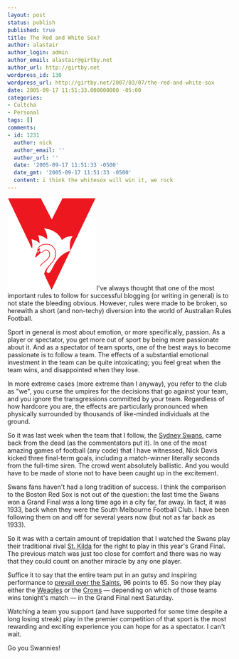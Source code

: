 ```yaml
---
layout: post
status: publish
published: true
title: The Red and White Sox?
author: alastair
author_login: admin
author_email: alastair@girtby.net
author_url: http://girtby.net
wordpress_id: 130
wordpress_url: http://girtby.net/2007/03/07/the-red-and-white-sox
date: 2005-09-17 11:51:33.000000000 -05:00
categories:
- Cultcha
- Personal
tags: []
comments:
- id: 1231
  author: nick
  author_email: ''
  author_url: ''
  date: '2005-09-17 11:51:33 -0500'
  date_gmt: '2005-09-17 11:51:33 -0500'
  content: i think the whitesox will win it, we rock
---
```

<img src="/images/swans-logo.png" height="209" width="200" alt="swans-logo.png" class="lede" />I've always thought that one of the most important rules to follow for successful blogging (or writing in general) is to not state the bleeding obvious. However, rules were made to be broken, so herewith a short (and non-techy) diversion into the world of Australian Rules Football.

Sport in general is most about emotion, or more specifically, passion. As a player or spectator, you get more out of sport by being more passionate about it. And as a spectator of team sports, one of the best ways to become passionate is to follow a team. The effects of a substantial emotional investment in the team can be quite intoxicating; you feel great when the team wins, and disappointed when they lose.

In more extreme cases (more extreme than I anyway), you refer to the club as "we", you curse the umpires for the decisions that go against your team, and you ignore the transgressions committed by your team. Regardless of how hardcore you are, the effects are particularly pronounced when physically surrounded by thousands of like-minded individuals at the ground.

So it was last week when the team that I follow, the [Sydney Swans](http://en.wikipedia.org/wiki/Sydney_Swans), came back from the dead (as the commentators put it). In one of the most amazing games of football (any code) that I have witnessed, Nick Davis kicked three final-term goals, including a match-winner literally seconds from the full-time siren. The crowd went absolutely ballistic. And you would have to be made of stone not to have been caught up in the excitement.

Swans fans haven't had a long tradition of success. I think the comparison to the Boston Red Sox is not out of the question: the last time the Swans won a Grand Final was a long time ago in a city far, far away. In fact, it was 1933, back when they were the South Melbourne Football Club. I have been following them on and off for several years now (but not as far back as 1933).

So it was with a certain amount of trepidation that I watched the Swans play their traditional rival [St. Kilda](http://en.wikipedia.org/wiki/St_Kilda_Football_Club) for the right to play in this year's Grand Final. The previous match was just too close for comfort and there was no way that they could count on another miracle by any one player.

Suffice it to say that the entire team put in an gutsy and inspiring performance to [prevail over the Saints](http://www.smh.com.au/news/afl/final-hurdle-for-swans-skipper/2005/09/16/1126750135128.html), 96 points to 65. So now they play either the [Weagles](http://en.wikipedia.org/wiki/West_Coast_Eagles) or the [Crows](http://en.wikipedia.org/wiki/Adelaide_Crows) &mdash; depending on which of those teams wins tonight's match &mdash; in the Grand Final next Saturday.

Watching a team you support (and have supported for some time despite a long losing streak) play in the premier competition of that sport is the most rewarding and exciting experience you can hope for as a spectator. I can't wait.

Go you Swannies!
